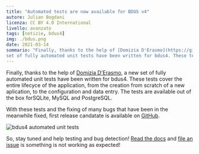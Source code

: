 ```yaml
---
title: "Automated tests are now available for BDUS v4"
autore: Julian Bogdani
licenza: CC BY 4.0 International
livello: avanzato
tags: [notizie, bdus4]
img: ./bdus.png
date: 2021-03-14
sommario: "Finally, thanks to the help of [Domizia D'Erasmo](https://github.com/ddomizia), a new
set of fully automated unit tests have been written for bdus4. These tests cover the entire lifecyce of the application, from the creation from scratch of a new aplication, to the configuration and data entry."
---
```



Finally, thanks to the help of [Domizia D'Erasmo](https://github.com/ddomizia), a new
set of fully automated unit tests have been written for bdus4. 
These tests cover the entire lifecyce of the application, from the creation from scratch
of a new aplication, to the configuration and data entry. 
The tests are available out of the box forSQLite, MySQL and PostgreSQL.

With these tests and the fixing of many bugs that have been in the meanwhile fixed,
first release candatate is available on [GitHub](https://github.com/bdus-db/BraDypUS/tree/dev).

![bdus4 automated unit tests](./bdus4-tests.gif)

So, stay tuned and help testing and bug detection! [Read the docs](https://docs.bdus.cloud/) and 
[file an issue](https://github.com/bdus-db/BraDypUS/issues) is something is not working as expected!